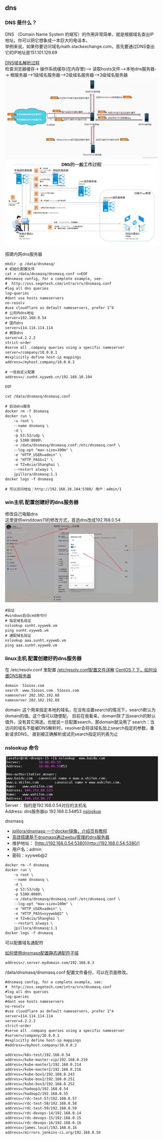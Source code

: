 ## dns
### DNS 是什么？
DNS （Domain Name System 的缩写）的作用非常简单，就是根据域名查出IP地址。你可以把它想象成一本巨大的电话本。    
举例来说，如果你要访问域名math.stackexchange.com，首先要通过DNS查出它的IP地址是151.101.129.69

[DNS域名解析过程](https://huaweicloud.csdn.net/635604a0d3efff3090b58b54.html)  
检查浏览器缓存-> 操作系统缓存(在内存里)--> 读取hosts文件-->本地dns服务器--> 根服务器-->1级域名服务器-->2级域名服务器-->3级域名服务器
![img_1.png](./images/img_1.png)
![img.png](./images/img.png)

   
搭建内网dns服务器  
```shell
mkdir -p /data/dnsmasq/
# 初始化配置文件
cat > /data/dnsmasq/dnsmasq.conf <<EOF
#dnsmasq config, for a complete example, see:
#  http://oss.segetech.com/intra/srv/dnsmasq.conf
#log all dns queries
log-queries
#dont use hosts nameservers
no-resolv
#use cloudflare as default nameservers, prefer 1^4
# 公司内dns地址
server=192.168.0.54
# 国内dns
server=114.114.114.114
# 微软dns
server=4.2.2.2
strict-order
#serve all .company queries using a specific nameserver
server=/company/10.0.0.1
#explicitly define host-ip mappings
address=/myhost.company/10.0.0.2
 
# 一些自定义配置
address=/.sunht.xyyweb.cn/192.168.10.104
 
EOF
 
cat /data/dnsmasq/dnsmasq.conf
 
# 启动dns服务
docker rm -f dnsmasq
docker run \
    -u root \
    --name dnsmasq \
    -d \
    -p 53:53/udp \
    -p 5380:8080\
    -v /data/dnsmasq/dnsmasq.conf:/etc/dnsmasq.conf \
    --log-opt "max-size=100m" \
    -e "HTTP_USER=admin" \
    -e "HTTP_PASS=1" \
    -e TZ=Asia/Shanghai \
    --restart always \
    jpillora/dnsmasq:1.1
docker logs -f dnsmasq
 
# 可以访问地址：http://192.168.10.104:5380/ 用户：admin/1
```

### win主机 配置创建好的dns服务器
修改自己电脑dns  
这里提供winddows11的修改方式，首选dns改成192.168.0.54  
![img_2.png](./images/img_2.png)
```shell
#验证
#windows启动cmd命令行
# 指定域名验证
nslookup sunht.xyyweb.vm
ping sunht.xyyweb.vm
# 通配域名验证
nslookup aaa.sunht.xyyweb.vm
ping aaa.sunht.xyyweb.vm
```

### linux主机 配置创建好的dns服务器
在 /etc/resolv.conf 里配置
[/etc/resolv.conf配置文件详解](https://blog.csdn.net/liujinwei2005/article/details/119922678)
[CentOS 7 下，如何设置DNS服务器](https://www.cnblogs.com/dadadechengzi/p/6670530.html)  
```shell
domain  51osos.com
search  www.51osos.com  51osos.com
nameserver 202.102.192.68
nameserver 202.102.192.69
```
domain: 这个用来指定本地的域名，在没有设置search的情况下，search默认为domain的值。这个值可以随便配，
        目前在我看来，domain除了当search的默认值外，没有其它用途。也就说一旦配置search，那domain就没用了
search：当访问的域名不能被DNS解析时，resolver会将该域名加上search指定的参数，重新请求DNS，
        直到被正确解析或试完search指定的列表为止




### nslookup 命令  
![img_7.png](./images/img_7.png)  
Server： 指的是192.168.0.54对应的主机名  
Address:  dns服务器ip  192.168.0.54#53
[nslookup](https://www.cnblogs.com/machangwei-8/p/10353137.html)

dnsmasq
- [jpillora/dnsmasq 一个docker镜像，介绍页有教程](https://hub.docker.com/r/jpillora/dnsmasq)
- [高效搭建基于dnsmasq通过webui管理的dns服务器](https://blog.csdn.net/firehadoop/article/details/83860191)
- 维护地址： [http://192.168.0.54:5380](http://192.168.0.54:5380/)
- 用户名：admin
- 密码：xyyweb@2

```shell
docker rm -f dnsmasq
docker run \
    -u root \
    --name dnsmasq \
    -d \
    -p 53:53/udp \
    -p 5380:8080\
    -v /data/dnsmasq/dnsmasq.conf:/etc/dnsmasq.conf \
    --log-opt "max-size=100m" \
    -e "HTTP_USER=admin" \
    -e "HTTP_PASS=xyyweb@2" \
    -e TZ=Asia/Shanghai \
    --restart always \
    jpillora/dnsmasq:1.1
docker logs -f dnsmasq
```



可以配置域名通配符

[如何使用dnsmasq配置静态通配符子域](https://qastack.cn/server/122631/how-to-configure-a-static-wildcard-subdomain-with-dnsmasq)

```shell
address=/.server.mydomain.com/192.168.0.3
```

/data/dnsmasq/dnsmasq.conf  配置文件备份，可以在页面修改。

```shell
#dnsmasq config, for a complete example, see:
#  http://oss.segetech.com/intra/srv/dnsmasq.conf
#log all dns queries
log-queries
#dont use hosts nameservers
no-resolv
#use cloudflare as default nameservers, prefer 1^4
server=114.114.114.114
server=4.2.2.2
strict-order
#serve all .company queries using a specific nameserver
#server=/company/10.0.0.1
#explicitly define host-ip mappings
#address=/myhost.company/10.0.0.2
 
address=/k8s-test/192.168.0.54
address=/kube-master-vip/192.168.0.219
address=/kube-master1/192.168.0.214
address=/kube-master2/192.168.0.216
address=/kube-box1/192.168.0.243
address=/kube-box2/192.168.0.251
address=/kube-box3/192.168.0.252
address=/hadoop3/192.168.0.54
address=/hadoop2/192.168.0.55
address=/rdc-test-57/192.168.0.57
address=/rdc-test-58/192.168.0.58
address=/rdc-test-59/192.168.0.59
address=/rdc-devops-14/192.168.0.14
address=/rdc-devops-15/192.168.0.15
address=/rdc-devops-16/192.168.0.16
address=/james.local/192.168.0.16
address=/mirrors.jenkins-ci.org/192.168.0.54
```





